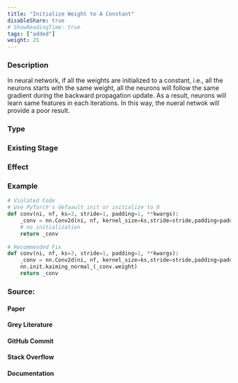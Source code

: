 ```yaml
---
title: "Initialize Weight to A Constant"
disableShare: true
# ShowReadingTime: true
tags: ["added"]
weight: 25
---
```


### Description

In neural network, if all the weights are initialized to a constant, i.e., all the neurons starts with the same weight, all the neurons will follow the same gradient during the backward propagation update. As a result, neurons will learn same features in each iterations. In this way, the nueral netwok will provide a poor result.

### Type


### Existing Stage


### Effect


### Example

```python
# Violated Code
# Use PyTorch's defaault init or initialize to 0
def conv(ni, nf, ks=3, stride=1, padding=1, **kwargs):
    _conv = nn.Conv2d(ni, nf, kernel_size=ks,stride=stride,padding=padding, **kwargs)
    # no initialization
    return _conv
  
# Recommended Fix
def conv(ni, nf, ks=3, stride=1, padding=1, **kwargs):
    _conv = nn.Conv2d(ni, nf, kernel_size=ks,stride=stride,padding=padding, **kwargs)
    nn.init.kaiming_normal_(_conv.weight)
    return _conv
```

### Source:

#### Paper 

#### Grey Literature

#### GitHub Commit

#### Stack Overflow

#### Documentation

